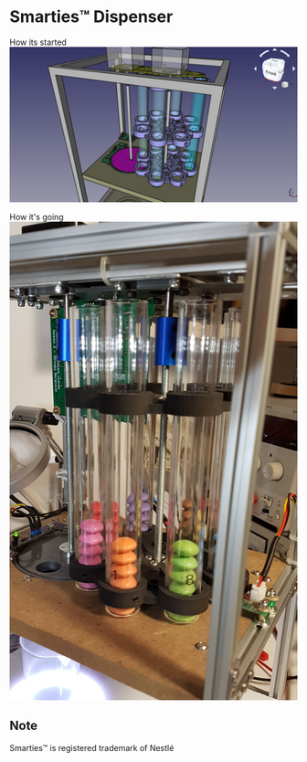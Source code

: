 # Smarties™ Dispenser

How its started
![Dispenser](https://github.com/DB375237/smarties/blob/master/images/dispenser.png)

How it's going
![Actual Dispenser](https://github.com/DB375237/smarties/blob/master/images/dispenser-after.png)

## Note
Smarties™ is registered trademark of Nestlé